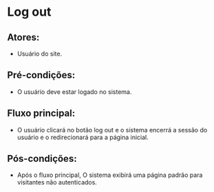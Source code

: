# Log out

## Atores:
- Usuário do site.

## Pré-condições:
- O usuário deve estar logado no sistema.

## Fluxo principal:
- O usuário clicará no botão log out e o sistema encerrá a sessão do usuário e o redirecionará para a página inicial.

## Pós-condições:
- Após o fluxo principal, O sistema exibirá uma página padrão para visitantes não autenticados.

